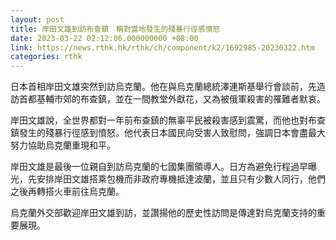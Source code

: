 ```yaml
---
layout: post
title: 岸田文雄到訪布查鎮　稱對當地發生的殘暴行徑感憤怒
date: 2023-03-22 02:12:06.000000000 +08:00
link: https://news.rthk.hk/rthk/ch/component/k2/1692985-20230322.htm
categories: rthk
---
```


日本首相岸田文雄突然到訪烏克蘭。他在與烏克蘭總統澤連斯基舉行會談前，先造訪首都基輔市郊的布查鎮，並在一間教堂外獻花，又為被俄軍殺害的罹難者默哀。

岸田文雄說，全世界都對一年前布查鎮的無辜平民被殺害感到震驚，而他也對布查鎮發生的殘暴行徑感到憤怒。他代表日本國民向受害人致慰問，強調日本會盡最大努力協助烏克蘭重現和平。

岸田文雄是最後一位親自到訪烏克蘭的七國集團領導人。日方為避免行程過早曝光，先安排岸田文雄搭乘包機而非政府專機抵達波蘭，並且只有少數人同行，他們之後再轉搭火車前往烏克蘭。

烏克蘭外交部歡迎岸田文雄到訪，並讚揚他的歷史性訪問是傳達對烏克蘭支持的重要展現。

